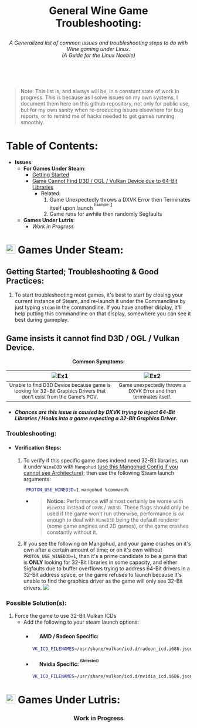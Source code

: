 # <p align=center>General Wine Game Troubleshooting: </p>
###### <p align=center> A Generalized list of common issues and troubleshooting steps to do with Wine gaming under Linux.<br>(A Guide for the Linux Noobie)</br></p>
<br></br>
> Note: This list is, and always will be, in a constant state of work in progress. This is because as I solve issues on my own systems, I document them here on this github repository, not only for public use, but for my own sanity when re-producing issues elsewhere for bug reports, or to remind me of hacks needed to get games running smoothly.

# Table of Contents:
  - **Issues**:
    - **For Games Under Steam**:
      - [Getting Started](#getting-started-troubleshooting-good-practices)
      - [Game Cannot Find D3D / OGL / Vulkan Device due to 64-Bit Libraries](#game-insists-it-cannot-find-d3d--ogl--vulkan-device)
        - Related:
          1. Game Unexpectedly throws a DXVK Error then Terminates itself upon launch <sup><sup>Example: [1](https://user-images.githubusercontent.com/28176188/175793469-a26f8d34-3502-4edb-85c7-ddfd93bab39c.png)</sup></sup>
          2. Game runs for awhile then randomly Segfaults
    - **Games Under Lutris**:
      - *Work in Progress* 

# <img src="https://user-images.githubusercontent.com/28176188/142364090-9c9b1eaf-8e94-4402-b943-0d46895032f2.png" width="25" height="25"> Games Under Steam:
## Getting Started; Troubleshooting & Good Practices:
  1. To start troubleshooting most games, it's best to start by closing your current instance of Steam, and re-launch it under the Commandline by just typing `steam` in the commandline. If you have another display, it'll help putting this commandline on that display, somewhere you can see it best during gameplay.

## Game insists it cannot find D3D / OGL / Vulkan Device.

**<p align=center>Common Symptoms:</p>**
<p align=center>

| ![Ex1](https://user-images.githubusercontent.com/28176188/175793008-673d6ab8-1e5c-4a92-bceb-ce429606386f.png) | ![Ex2](https://user-images.githubusercontent.com/28176188/175793469-a26f8d34-3502-4edb-85c7-ddfd93bab39c.png) |
| :--: | :--: |
| <sub>Unable to find D3D Device because game is looking for 32-Bit Graphics Drivers that don't exist from the Game's POV.</sub> | <sub>Game unexpectedly throws a DXVK Error and then terminates itself.</sub> |
</p>

- ##### Chances are this issue is caused by DXVK trying to inject 64-Bit Libraries / Hooks into a game expecting a 32-Bit Graphics Driver.
<!--
- ##### This can also be caused 
-->
 ### Troubleshooting: 
 - #### Verification Steps:
    1. To verify if this specific game does indeed need 32-Bit libraries, run it under `WineD3D` with `Mangohud` ([use this Mangohud Config if you cannot see Architecture](https://github.com/spongeyperson/arch-dotfiles/blob/master/home/tyler/.config/MangoHud/MangoHud.conf)); then use the following Steam launch arguments:
         ```bash
          PROTON_USE_WINED3D=1 mangohud %command%
          ```
          - >**Notice:** Performance ***will*** almost certainly be worse with `WineD3D` instead of `DXVK` / `VKD3D`. These flags should only be used if the game won't run otherwise, performance is *ok* enough to deal with `WineD3D` being the default renderer (some game engines and 2D games), or the game crashes constantly without it.

    2. If you see the following on Mangohud, and your game crashes on it's own after a certain amount of time; or on it's own without `PROTON_USE_WINED3D=1`, than it's a prime candidate to be a game that is **ONLY** looking for 32-Bit libraries in some capacity, and either Sigfaults due to buffer overflows trying to address 64-Bit drivers in a 32-Bit address space, or the game refuses to launch because it's unable to find the graphics driver as the game will only see 32-Bit drivers.
    ![](https://user-images.githubusercontent.com/28176188/175798430-12fb8922-98ab-4fb1-af20-a1a2b1df3ec3.png)
  ### Possible Solution(s):
1. Force the game to use 32-Bit Vulkan ICDs
   - Add the following to your steam launch options:
     - #### <img src="https://user-images.githubusercontent.com/28176188/142365376-270d160f-33c3-4012-a3d9-541ab65bfdb6.png" width="16" height="16"> AMD / Radeon Specific:
        ```bash
        VK_ICD_FILENAMES=/usr/share/vulkan/icd.d/radeon_icd.i686.json
        ```
     - #### <img src="https://user-images.githubusercontent.com/28176188/142362826-8090a147-94ee-4f67-a3ed-f87058a6797d.png" width="16" height="16"> Nvidia Specific: <sup><sup>(Untested)</sup></sup>
        ```bash
        VK_ICD_FILENAMES=/usr/share/vulkan/icd.d/nvidia_icd.i686.json
        ```
# <img src="https://user-images.githubusercontent.com/28176188/142367009-ea2326c6-16ca-494a-9a4f-2591f90e2cae.png" width="25" height="25"> Games Under Lutris:
### <p align=center>Work in Progress</p>